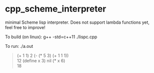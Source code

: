 # cpp_scheme_interpreter

minimal Scheme lisp interpreter.  Does not support lambda functions yet, feel free to improve!

To build (on linux):
g++ -std=c++11 ./lispc.cpp

To run:
./a.out
>  (+ 1 1)
2
>  (- (* 5 3) (+ 1 1 1))  
12
>  (define x 3)
nil
>  (* x 6)        
18
